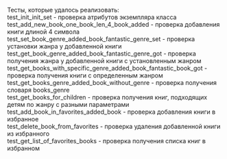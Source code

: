 Тесты, которые удалось реализовать:  
test_init_init_set - проверка атрибутов экземпляра класса  
test_add_new_book_one_book_len_4_book_added - проверка добавления книги длиной 4 символа  
test_set_book_genre_added_book_fantastic_genre_set - проверка установки жанра у добавленной книги  
test_get_book_genre_added_book_fantastic_genre_got - проверка получения жанра у добавленной книги с установленным жанром  
test_get_books_with_specific_genre_added_book_fantastic_book_got - проверка получения книги с определенным жанром  
test_get_books_genre_added_book_without_genre - проверка получения словаря books_genre  
test_get_books_for_children - проверка получения книг, подходящих детям по жанру с разными параметрами  
test_add_book_in_favorites_added_book - проверка добавления книги в избранное  
test_delete_book_from_favorites - проверка удаления добавленной книги из избранного  
test_get_list_of_favorites_books - проверка получения списка книг в избранном  
